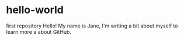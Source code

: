 # hello-world
first repository
Hello! My name is Jane, I'm writing a bit about myself to learn more a about GitHub.
